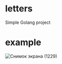 # letters
Simple Golang project  

# example  
![Снимок экрана (1229)](https://github.com/user-attachments/assets/ea93cd96-d765-40c8-8396-9d8712decf17)
